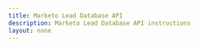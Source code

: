 ```yaml
---
title: Marketo Lead Database API
description: Marketo Lead Database API instructions
layout: none
--- 
```

<RedoclyAPIBlock src="/swagger-mapi.json"/>